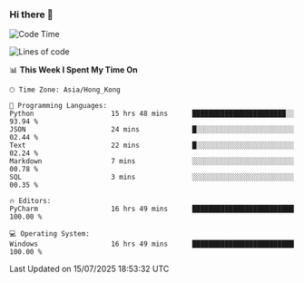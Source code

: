### Hi there 👋

<!--
**RoiexLee/RoiexLee** is a ✨ _special_ ✨ repository because its `README.md` (this file) appears on your GitHub profile.

Here are some ideas to get you started:

- 🔭 I’m currently working on ...
- 🌱 I’m currently learning ...
- 👯 I’m looking to collaborate on ...
- 🤔 I’m looking for help with ...
- 💬 Ask me about ...
- 📫 How to reach me: ...
- 😄 Pronouns: ...
- ⚡ Fun fact: ...
-->

<!--START_SECTION:waka-->
![Code Time](http://img.shields.io/badge/Code%20Time-1%2C206%20hrs%2017%20mins-blue)

![Lines of code](https://img.shields.io/badge/From%20Hello%20World%20I%27ve%20Written-41.6%20thousand%20lines%20of%20code-blue)

📊 **This Week I Spent My Time On** 

```text
🕑︎ Time Zone: Asia/Hong_Kong

💬 Programming Languages: 
Python                   15 hrs 48 mins      ███████████████████████░░   93.94 % 
JSON                     24 mins             █░░░░░░░░░░░░░░░░░░░░░░░░   02.44 % 
Text                     22 mins             █░░░░░░░░░░░░░░░░░░░░░░░░   02.24 % 
Markdown                 7 mins              ░░░░░░░░░░░░░░░░░░░░░░░░░   00.78 % 
SQL                      3 mins              ░░░░░░░░░░░░░░░░░░░░░░░░░   00.35 % 

🔥 Editors: 
PyCharm                  16 hrs 49 mins      █████████████████████████   100.00 % 

💻 Operating System: 
Windows                  16 hrs 49 mins      █████████████████████████   100.00 % 
```


 Last Updated on 15/07/2025 18:53:32 UTC
<!--END_SECTION:waka-->
